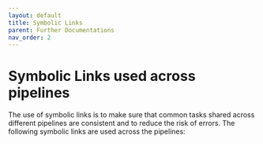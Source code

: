 ```yaml
---
layout: default
title: Symbolic Links
parent: Further Documentations
nav_order: 2
---
```


# Symbolic Links used across pipelines

The use of symbolic links is to make sure that common tasks shared across
different pipelines are consistent and to reduce the risk of errors. The
following symbolic links are used across the pipelines:

